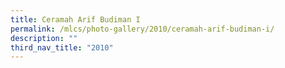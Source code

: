 ```yaml
---
title: Ceramah Arif Budiman I
permalink: /mlcs/photo-gallery/2010/ceramah-arif-budiman-i/
description: ""
third_nav_title: "2010"
---
```

